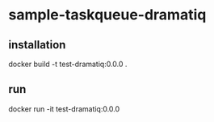 # sample-taskqueue-dramatiq


## installation

docker build -t test-dramatiq:0.0.0 .


## run

docker run -it test-dramatiq:0.0.0 
